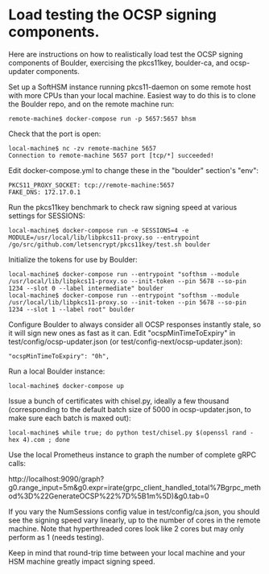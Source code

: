 # Load testing the OCSP signing components.

Here are instructions on how to realistically load test the OCSP signing
components of Boulder, exercising the pkcs11key, boulder-ca, and
ocsp-updater components.

Set up a SoftHSM instance running pkcs11-daemon on some remote host with more
CPUs than your local machine. Easiest way to do this is to clone the Boulder
repo, and on the remote machine run:

    remote-machine$ docker-compose run -p 5657:5657 bhsm

Check that the port is open:

    local-machine$ nc -zv remote-machine 5657
    Connection to remote-machine 5657 port [tcp/*] succeeded!

Edit docker-compose.yml to change these in the "boulder" section's "env":

    PKCS11_PROXY_SOCKET: tcp://remote-machine:5657
    FAKE_DNS: 172.17.0.1

Run the pkcs11key benchmark to check raw signing speed at various settings for SESSIONS:

    local-machine$ docker-compose run -e SESSIONS=4 -e MODULE=/usr/local/lib/libpkcs11-proxy.so --entrypoint /go/src/github.com/letsencrypt/pkcs11key/test.sh boulder

Initialize the tokens for use by Boulder:

    local-machine$ docker-compose run --entrypoint "softhsm --module /usr/local/lib/libpkcs11-proxy.so --init-token --pin 5678 --so-pin 1234 --slot 0 --label intermediate" boulder
    local-machine$ docker-compose run --entrypoint "softhsm --module /usr/local/lib/libpkcs11-proxy.so --init-token --pin 5678 --so-pin 1234 --slot 1 --label root" boulder

Configure Boulder to always consider all OCSP responses instantly stale, so it
will sign new ones as fast as it can. Edit "ocspMinTimeToExpiry" in
test/config/ocsp-updater.json (or test/config-next/ocsp-updater.json):

    "ocspMinTimeToExpiry": "0h",

Run a local Boulder instance:

    local-machine$ docker-compose up

Issue a bunch of certificates with chisel.py, ideally a few thousand
(corresponding to the default batch size of 5000 in ocsp-updater.json, to make
sure each batch is maxed out):

    local-machine$ while true; do python test/chisel.py $(openssl rand -hex 4).com ; done

Use the local Prometheus instance to graph the number of complete gRPC calls:

http://localhost:9090/graph?g0.range_input=5m&g0.expr=irate(grpc_client_handled_total%7Bgrpc_method%3D%22GenerateOCSP%22%7D%5B1m%5D)&g0.tab=0

If you vary the NumSessions config value in test/config/ca.json, you should see
the signing speed vary linearly, up to the number of cores in the remote
machine. Note that hyperthreaded cores look like 2 cores but may only perform
as 1 (needs testing).

Keep in mind that round-trip time between your local machine and your HSM
machine greatly impact signing speed.
